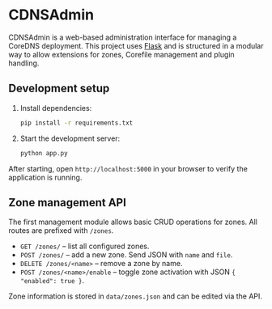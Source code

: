 # CDNSAdmin

CDNSAdmin is a web-based administration interface for managing a CoreDNS deployment. This project uses [Flask](https://flask.palletsprojects.com/) and is structured in a modular way to allow extensions for zones, Corefile management and plugin handling.

## Development setup

1. Install dependencies:
   ```bash
   pip install -r requirements.txt
   ```
2. Start the development server:
   ```bash
   python app.py
   ```

After starting, open `http://localhost:5000` in your browser to verify the application is running.

## Zone management API

The first management module allows basic CRUD operations for zones. All routes are prefixed with `/zones`.

* `GET /zones/` – list all configured zones.
* `POST /zones/` – add a new zone. Send JSON with `name` and `file`.
* `DELETE /zones/<name>` – remove a zone by name.
* `POST /zones/<name>/enable` – toggle zone activation with JSON `{ "enabled": true }`.

Zone information is stored in `data/zones.json` and can be edited via the API.
